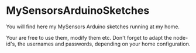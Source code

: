 # MySensorsArduinoSketches
You will find here my MySensors Arduino sketches running at my home.

Your are free to use them, modify them etc.
Don't forget to adapt the node-id's, the usernames and passwords, depending on your home configuration.
